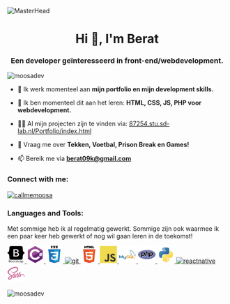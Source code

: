 ![MasterHead]()
<h1 align="center">Hi 👋, I'm Berat</h1>
<h3 align="center">Een developer geïnteresseerd in front-end/webdevelopment.</h3>

<p align="left"> <img src="https://komarev.com/ghpvc/?username=moosadev&label=Profile%20views&color=00bfff&style=plastic" alt="moosadev" /> </p>

- 🔭 Ik werk momenteel aan **mijn portfolio en mijn development skills.**

- 🌱 Ik ben momenteel dit aan het leren: **HTML, CSS, JS, PHP voor webdevelopment.**

- 👨‍💻 Al mijn projecten zijn te vinden via: [87254.stu.sd-lab.nl/Portfolio/index.html](87254.stu.sd-lab.nl/Portfolio/index.html)

- 💬 Vraag me over **Tekken, Voetbal, Prison Break en Games!**

- 📫 Bereik me via **berat09k@gmail.com**

<h3 align="left">Connect with me:</h3>
<p align="left">
<a href="https://twitter.com/callmemoosa" target="blank"><img align="center" src="https://raw.githubusercontent.com/rahuldkjain/github-profile-readme-generator/master/src/images/icons/Social/twitter.svg" alt="callmemoosa" height="30" width="40" /></a>
</p>

<h3 align="left">Languages and Tools:</h3>
<p>Met sommige heb ik al regelmatig gewerkt. Sommige zijn ook waarmee ik een paar keer heb gewerkt of nog wil gaan leren in de toekomst!</p>
<p align="left"> <a href="https://getbootstrap.com" target="_blank" rel="noreferrer"> <img src="https://raw.githubusercontent.com/devicons/devicon/master/icons/bootstrap/bootstrap-plain-wordmark.svg" alt="bootstrap" width="40" height="40"/> </a> <a href="https://www.w3schools.com/cs/" target="_blank" rel="noreferrer"> <img src="https://raw.githubusercontent.com/devicons/devicon/master/icons/csharp/csharp-original.svg" alt="csharp" width="40" height="40"/> </a> <a href="https://www.w3schools.com/css/" target="_blank" rel="noreferrer"> <img src="https://raw.githubusercontent.com/devicons/devicon/master/icons/css3/css3-original-wordmark.svg" alt="css3" width="40" height="40"/> </a> <a href="https://git-scm.com/" target="_blank" rel="noreferrer"> <img src="https://www.vectorlogo.zone/logos/git-scm/git-scm-icon.svg" alt="git" width="40" height="40"/> </a> <a href="https://www.w3.org/html/" target="_blank" rel="noreferrer"> <img src="https://raw.githubusercontent.com/devicons/devicon/master/icons/html5/html5-original-wordmark.svg" alt="html5" width="40" height="40"/> </a> <a href="https://developer.mozilla.org/en-US/docs/Web/JavaScript" target="_blank" rel="noreferrer"> <img src="https://raw.githubusercontent.com/devicons/devicon/master/icons/javascript/javascript-original.svg" alt="javascript" width="40" height="40"/> </a> <a href="https://www.mysql.com/" target="_blank" rel="noreferrer"> <img src="https://raw.githubusercontent.com/devicons/devicon/master/icons/mysql/mysql-original-wordmark.svg" alt="mysql" width="40" height="40"/> </a> <a href="https://www.php.net" target="_blank" rel="noreferrer"> <img src="https://raw.githubusercontent.com/devicons/devicon/master/icons/php/php-original.svg" alt="php" width="40" height="40"/> </a> <a href="https://www.python.org" target="_blank" rel="noreferrer"> <img src="https://raw.githubusercontent.com/devicons/devicon/master/icons/python/python-original.svg" alt="python" width="40" height="40"/> </a> <a href="https://reactnative.dev/" target="_blank" rel="noreferrer"> <img src="https://reactnative.dev/img/header_logo.svg" alt="reactnative" width="40" height="40"/> </a> <a href="https://sass-lang.com" target="_blank" rel="noreferrer"> <img src="https://raw.githubusercontent.com/devicons/devicon/master/icons/sass/sass-original.svg" alt="sass" width="40" height="40"/> </a> </p>

<p><img align="center" src="https://github-readme-stats.vercel.app/api/top-langs?username=moosadev&show_icons=true&theme=gruvbox&title_color=ffffff&text_color=ffffff&bg_color=00c4f5&locale=nl&layout=compact" alt="moosadev" /></p>
